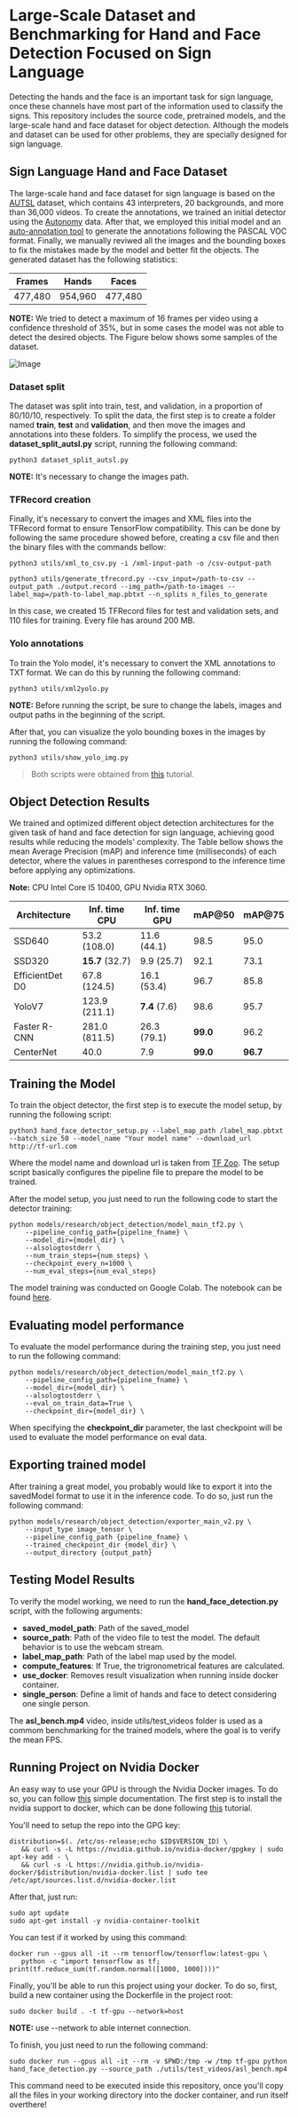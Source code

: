 # Large-Scale Dataset and Benchmarking for Hand and Face Detection Focused on Sign Language

Detecting the hands and the face is an important task for sign language, once these channels have most part of the information used to classify the signs. This repository includes the source code, pretrained models, and the large-scale hand and face dataset for object detection. Although the models and dataset can be used for other problems, they are specially designed for sign language.

## Sign Language Hand and Face Dataset
The large-scale hand and face dataset for sign language is based on the [AUTSL](https://chalearnlap.cvc.uab.cat/dataset/40/description/) dataset, which contains 43 interpreters, 20 backgrounds, and more than 36,000 videos. To create the annotations, we trained an initial detector using the [Autonomy](https://autonomy.cs.sfu.ca/hands_and_faces/) data. After that, we employed this initial model and an [auto-annotation tool](https://github.com/AlvaroCavalcante/auto_annotate) to generate the annotations following the PASCAL VOC format. Finally, we manually reviwed all the images and the bounding boxes to fix the mistakes made by the model and better fit the objects. The generated dataset has the following statistics:

| Frames  | Hands  | Faces  |
|---|---|---|
| 477,480  |  954,960 | 477,480

**NOTE:** We tried to detect a maximum of 16 frames per video using a confidence threshold of 35%, but in some cases the model was not able to detect the desired objects. The Figure below shows some samples of the dataset.

![Image](/assets/hand_face_example.png "Annotated dataset")
### Dataset split
The dataset was split into train, test, and validation, in a proportion of 80/10/10, respectively. To split the data, the first step is to create a folder named **train**, **test** and **validation**, and then move the images and annotations into these folders. To simplify the process, we used the **dataset_split_autsl.py** script, running the following command:
```
python3 dataset_split_autsl.py
``` 
**NOTE:** It's necessary to change the images path. 

### TFRecord creation
Finally, it's necessary to convert the images and XML files into the TFRecord format to ensure TensorFlow compatibility. This can be done by following the same procedure showed before, creating a csv file and then the binary files with the commands bellow:

```
python3 utils/xml_to_csv.py -i /xml-input-path -o /csv-output-path
```
```
python3 utils/generate_tfrecord.py --csv_input=/path-to-csv --output_path ./output.record --img_path=/path-to-images --label_map=/path-to-label_map.pbtxt --n_splits n_files_to_generate 
```
In this case, we created 15 TFRecord files for test and validation sets, and 110 files for training. Every file has around 200 MB.

### Yolo annotations
To train the Yolo model, it's necessary to convert the XML annotations to TXT format. We can do this by running the following command:
```
python3 utils/xml2yolo.py
```
**NOTE:** Before running the script, be sure to change the labels, images and output paths in the beginning of the script.

After that, you can visualize the yolo bounding boxes in the images by running the following command:
```
python3 utils/show_yolo_img.py
```
> Both scripts were obtained from [this](https://towardsdatascience.com/convert-pascal-voc-xml-to-yolo-for-object-detection-f969811ccba5) tutorial.

## Object Detection Results
We trained and optimized different object detection architectures for the given task of hand and face detection for sign language, achieving good results while reducing the models' complexity. The Table bellow shows the mean Average Precision (mAP) and inference time (milliseconds) of each detector, where the values in parentheses correspond to the inference time before applying any optimizations.

**Note:** CPU Intel Core I5 10400, GPU Nvidia RTX 3060.

| Architecture  | Inf. time CPU  | Inf. time GPU  | mAP@50 | mAP@75 |
|---|---|---|---|---|
| SSD640  |  53.2 (108.0) | 11.6 (44.1) | 98.5 | 95.0
| SSD320  |  **15.7** (32.7) | 9.9 (25.7) | 92.1 | 73.1
| EfficientDet D0  |  67.8 (124.5) | 16.1 (53.4) | 96.7 | 85.8
| YoloV7  |  123.9 (211.1) | **7.4** (7.6) | 98.6 | 95.7
| Faster R-CNN  |  281.0 (811.5) | 26.3 (79.1) | **99.0** | 96.2
| CenterNet  |  40.0 | 7.9 | **99.0** | **96.7**


## **Training the Model**
To train the object detector, the first step is to execute the model setup, by running the following script:

```
python3 hand_face_detector_setup.py --label_map_path /label_map.pbtxt --batch_size 50 --model_name "Your model name" --download_url http://tf-url.com
```

Where the model name and download url is taken from [TF Zoo](https://github.com/tensorflow/models/blob/master/research/object_detection/g3doc/tf2_detection_zoo.md). The setup script basically configures the pipeline file to prepare the model to be trained.

After the model setup, you just need to run the following code to start the detector training:
```
python models/research/object_detection/model_main_tf2.py \
    --pipeline_config_path={pipeline_fname} \
    --model_dir={model_dir} \
    --alsologtostderr \
    --num_train_steps={num_steps} \
    --checkpoint_every_n=1000 \
    --num_eval_steps={num_eval_steps}
```
The model training was conducted on Google Colab. The notebook can be found [here](https://colab.research.google.com/drive/1209hYjuj449H-H_jfXLMdvnSgHYWgsq0?usp=sharing).

## **Evaluating model performance**
To evaluate the model performance during the training step, you just need to run the following command:

```
python models/research/object_detection/model_main_tf2.py \
    --pipeline_config_path={pipeline_fname} \
    --model_dir={model_dir} \
    --alsologtostderr \
    --eval_on_train_data=True \
    --checkpoint_dir={model_dir} \
```

When specifying the **checkpoint_dir** parameter, the last checkpoint will be used to evaluate the model performance on eval data.

## Exporting trained model
After training a great model, you probably would like to export it into the savedModel format to use it in the inference code. To do so, just run the following command:

```
python models/research/object_detection/exporter_main_v2.py \
    --input_type image_tensor \
    --pipeline_config_path {pipeline_fname} \
    --trained_checkpoint_dir {model_dir} \
    --output_directory {output_path}
```

## Testing Model Results
To verify the model working, we need to run the **hand_face_detection.py** script, with the following arguments:

- **saved_model_path**: Path of the saved_model
- **source_path**: Path of the video file to test the model. The default behavior is to use the webcam stream.
- **label_map_path**: Path of the label map used by the model.
- **compute_features**: If True, the trigronometrical features are calculated. 
- **use_docker**: Removes result visualization when running inside docker container.
- **single_person**: Define a limit of hands and face to detect considering one single person.

The **asl_bench.mp4** video, inside utils/test_videos folder is used as a commom benchmarking for the trained models, where the goal is to verify the mean FPS.

## Running Project on Nvidia Docker
An easy way to use your GPU is through the Nvidia Docker images. To do so, you can follow [this](https://www.tensorflow.org/install/docker?hl=pt-br) simple documentation. The first step is to install the nvidia support to docker, which can be done following [this](https://docs.nvidia.com/datacenter/cloud-native/container-toolkit/install-guide.html#docker) tutorial.

You'll need to setup the repo into the GPG key:
```
distribution=$(. /etc/os-release;echo $ID$VERSION_ID) \
   && curl -s -L https://nvidia.github.io/nvidia-docker/gpgkey | sudo apt-key add - \
   && curl -s -L https://nvidia.github.io/nvidia-docker/$distribution/nvidia-docker.list | sudo tee /etc/apt/sources.list.d/nvidia-docker.list
```
After that, just run:
```
sudo apt update
sudo apt-get install -y nvidia-container-toolkit
```
You can test if it worked by using this command:
```
docker run --gpus all -it --rm tensorflow/tensorflow:latest-gpu \
   python -c "import tensorflow as tf; print(tf.reduce_sum(tf.random.normal([1000, 1000])))"
```
Finally, you'll be able to run this project using your docker. To do so, first, build a new container using the Dockerfile in the project root:
```
sudo docker build . -t tf-gpu --network=host
```
**NOTE:** use --network to able internet connection.

To finish, you just need to run the following command:
```
sudo docker run --gpus all -it --rm -v $PWD:/tmp -w /tmp tf-gpu python hand_face_detection.py --source_path ./utils/test_videos/asl_bench.mp4
```

This command need to be executed inside this repository, once you'll copy all the files in your working directory into the docker container, and run itself overthere! 